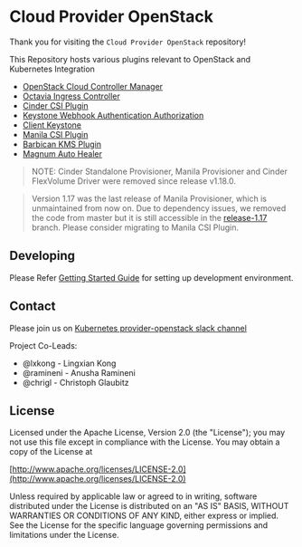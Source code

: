 # Cloud Provider OpenStack

Thank you for visiting the `Cloud Provider OpenStack` repository!

This Repository hosts various plugins relevant to OpenStack and Kubernetes Integration

* [OpenStack Cloud Controller Manager](/docs/using-openstack-cloud-controller-manager.md/)
* [Octavia Ingress Controller](/docs/using-octavia-ingress-controller.md/)
* [Cinder CSI Plugin](/docs/cinder-csi-plugin/using-cinder-csi-plugin.md/)
* [Keystone Webhook Authentication Authorization](/docs/using-keystone-webhook-authenticator-and-authorizer.md/)
* [Client Keystone](/docs/using-client-keystone-auth.md/)
* [Manila CSI Plugin](/docs/using-manila-csi-plugin.md/)
* [Barbican KMS Plugin](/docs/using-barbican-kms-plugin.md/)
* [Magnum Auto Healer](/docs/using-magnum-auto-healer.md/)

> NOTE: Cinder Standalone Provisioner, Manila Provisioner and Cinder FlexVolume Driver were removed since release v1.18.0.

> Version 1.17 was the last release of Manila Provisioner, which is unmaintained from now on. Due to dependency issues, we removed the code from master but it is still accessible in the [release-1.17](https://github.com/kubernetes/cloud-provider-openstack/tree/release-1.17) branch. Please consider migrating to Manila CSI Plugin.

## Developing

Please Refer [Getting Started Guide](/docs/getting-started-provider-dev.md/) for setting up development environment.

## Contact

Please join us on [Kubernetes provider-openstack slack channel](https://kubernetes.slack.com/messages/provider-openstack)

Project Co-Leads:
* @lxkong - Lingxian Kong
* @ramineni - Anusha Ramineni
* @chrigl - Christoph Glaubitz

## License

Licensed under the Apache License, Version 2.0 (the "License");
you may not use this file except in compliance with the License.
You may obtain a copy of the License at

[http://www.apache.org/licenses/LICENSE-2.0](http://www.apache.org/licenses/LICENSE-2.0)

Unless required by applicable law or agreed to in writing, software
distributed under the License is distributed on an "AS IS" BASIS,
WITHOUT WARRANTIES OR CONDITIONS OF ANY KIND, either express or implied.
See the License for the specific language governing permissions and
limitations under the License.
